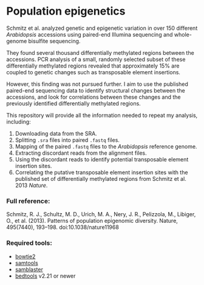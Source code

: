 Population epigenetics
======================

Schmitz et al. analyzed genetic and epigenetic variation in over 150 different *Arabidopsis* accessions using paired-end Illumina sequencing and whole-genome bisulfite sequencing.  

They found several thousand differentially methylated regions between the accessions. PCR analysis of a small, randomly selected subset of these differentially methylated regions revealed that approximately 15% are coupled to genetic changes such as transposable element insertions.

However, this finding was not pursued further. I aim to use the published paired-end sequencing data to identify structural changes between the accessions, and look for correlations between these changes and the previously identified differentially methylated regions.

This repository will provide all the information needed to repeat my analysis, including:  
1. Downloading data from the SRA.  
2. Splitting `.sra` files into paired `.fastq` files.  
3. Mapping of the paired `.fastq` files to the *Arabidopsis* reference genome.  
4. Extracting discordant reads from the alignment files.  
5. Using the discordant reads to identify potential transposable element insertion sites.  
6. Correlating the putative transposable element insertion sites with the published set of differentially methylated regions from Schmitz et al. 2013 *Nature*.  

### Full reference:  
Schmitz, R. J., Schultz, M. D., Urich, M. A., Nery, J. R., Pelizzola, M., Libiger, O., et al. (2013). Patterns of population epigenomic diversity. Nature, 495(7440), 193–198. doi:10.1038/nature11968


### Required tools:
* [bowtie2](http://bowtie-bio.sourceforge.net/bowtie2/index.shtml)
* [samtools](http://samtools.sourceforge.net)
* [samblaster](https://github.com/GregoryFaust/samblaster)
* [bedtools](http://bedtools.readthedocs.org/en/latest/) v2.21 or newer
